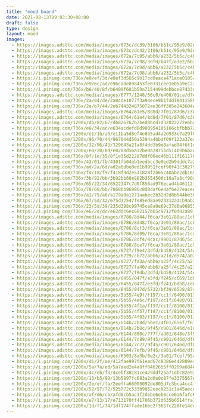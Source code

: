 ```yaml
---
title: "mood board"
date: 2021-08-13T09:03:30+08:00
draft: false
type: design
layout: mood
images:
  - https://images.adsttc.com/media/images/673c/dc39/3106/b51c/95e9/02de/slideshow/apartamento-praca-eixo-z-arquitetos_12.jpg
  - https://images.adsttc.com/media/images/673c/dc42/3106/b51c/95e9/02e7/slideshow/apartamento-praca-eixo-z-arquitetos_11.jpg
  - https://images.adsttc.com/media/images/672a/7c95/abb6/a232/5b5c/c4b8/slideshow/casa-morumbi-terra-e-tuma-arquitetos-associados_15.jpg
  - https://images.adsttc.com/media/images/672a/7c98/3dfd/b47f/e3e2/6b2d/slideshow/casa-morumbi-terra-e-tuma-arquitetos-associados_3.jpg
  - https://images.adsttc.com/media/images/672a/7c9d/abb6/a232/5b5c/c4bf/slideshow/casa-morumbi-terra-e-tuma-arquitetos-associados_13.jpg
  - https://images.adsttc.com/media/images/672a/7c98/abb6/a232/5b5c/c4b9/slideshow/casa-morumbi-terra-e-tuma-arquitetos-associados_4.jpg
  - https://i.pinimg.com/736x/e0/ef/3d/e0ef3d565c9b17cd8eaca471ace01054.jpg
  - https://i.pinimg.com/736x/e9/6c/ad/e96cade898453fe0331cee1e05a9e122.jpg
  - https://i.pinimg.com/736x/b6/40/8f/b6408f681b59a7154499debbce87433d.jpg
  - https://images.adsttc.com/media/images/6777/1248/56c0/e400/01ca/d7e2/slideshow/043Athens_KallosTurin.jpg
  - https://i.pinimg.com/736x/2a/04/de/2a04de1077f3a94ece961fdd18411589.jpg
  - https://i.pinimg.com/736x/2e/b7/44/2eb744324875072ae36ff385e243604e.jpg
  - https://images.adsttc.com/media/images/6764/61e5/8d8d/7f01/87d6/c388/slideshow/baps-house-90-plus-2-architects_16.jpg?1734632031
  - https://images.adsttc.com/media/images/6764/61e4/8d8d/7f01/87d6/c382/slideshow/baps-house-90-plus-2-architects_10.jpg?1734631922
  - https://i.pinimg.com/1200x/db/82/67/db826762b7bed8bcd7d32022272e6bcf.jpg
  - https://i.pinimg.com/736x/e6/34/ac/e634acdefd0d980954105166cbfbbb72.jpg
  - https://i.pinimg.com/1200x/e1/1b/a5/e11ba5d8ef4e8b5ad4a2d933e7a29f87.jpg
  - https://i.pinimg.com/1200x/96/70/44/967044d50a5394a4bbdf09f123a37ea4.jpg
  - https://i.pinimg.com/1200x/32/96/43/329643a21a8f4dd3b9e8afad04f6f1cc.jpg
  - https://i.pinimg.com/1200x/e0/20/8d/e0208d56a12be0a2875bd514b9b6b2ee.jpg
  - https://i.pinimg.com/736x/8f/1e/35/8f1e35d22287ddf06ec46b111f161176.jpg
  - https://i.pinimg.com/736x/43/01/fb/4301fb04eb1eedbcc3e0ed2b9dddc7a2.jpg
  - https://i.pinimg.com/736x/ad/2a/6d/ad2a6dbe8ed1b9951fcef90f41c38279.jpg
  - https://i.pinimg.com/736x/f4/18/f9/f418f9d2e531828f2b65c40abe2db169.jpg
  - https://i.pinimg.com/736x/3b/92/bb/3b92bb60e802b3554506c16a7a8cf90d.jpg
  - https://i.pinimg.com/736x/65/22/34/6522347c7d0f856ad976ecad4b46112f.jpg
  - https://i.pinimg.com/736x/78/68/bb/7868bb96986c8d8daf6e4af6e27eacee.jpg
  - https://i.pinimg.com/736x/a1/79/a0/a179a0a1271aabec2b32d2d8b544be38.jpg
  - https://i.pinimg.com/736x/67/5d/32/675d32547fe85ed8ae923312a3cb9ab2.jpg
  - https://i.pinimg.com/736x/23/5d/39/235d398c99745ce8a0e69c37d0a06855.jpg
  - https://i.pinimg.com/736x/e6/2d/dc/e62ddc6ec682157b65c9712f0d02a891.jpg
  - https://images.adsttc.com/media/images/6786/8d44/f6ca/3e01/88ac/1cb9/slideshow/vung-tau-house-sanuki-daisuke-architects_30.jpg?1736871257
  - https://images.adsttc.com/media/images/6786/8d48/f6ca/3e01/88ac/1cbc/slideshow/vung-tau-house-sanuki-daisuke-architects_24.jpg?1736871254
  - https://images.adsttc.com/media/images/6786/8cf3/f6ca/3e01/88ac/1ca0/slideshow/vung-tau-house-sanuki-daisuke-architects_39.jpg?1736871177
  - https://images.adsttc.com/media/images/6786/8d09/f6ca/3e01/88ac/1ca7/slideshow/vung-tau-house-sanuki-daisuke-architects_6.jpg?1736871200
  - https://images.adsttc.com/media/images/6786/8cf4/4cac/9901/87d6/5c12/slideshow/vung-tau-house-sanuki-daisuke-architects_1.jpg?1736871177
  - https://images.adsttc.com/media/images/6786/8ce7/f6ca/3e01/88ac/1c9d/slideshow/vung-tau-house-sanuki-daisuke-architects_8.jpg?1736871155
  - https://images.adsttc.com/media/images/6727/f9e4/3dfd/b459/4124/54c6/slideshow/an-inspirational-guide-to-embracing-color-in-apartment-kitchens_1.jpg?1730673129
  - https://images.adsttc.com/media/images/6729/cb72/abb6/a21d/d574/a02f/slideshow/vibrancy-and-utility-embracing-color-in-urban-apartment-kitchens_30.jpg?1730792312
  - https://images.adsttc.com/media/images/6727/fa3a/abb6/a25f/4c25/a21a/slideshow/an-inspirational-guide-to-embracing-color-in-apartment-kitchens_1.jpg?1730673216
  - https://images.adsttc.com/media/images/6727/fa40/abb6/a25f/4c25/a21b/slideshow/an-inspirational-guide-to-embracing-color-in-apartment-kitchens_1.jpg?1730673223
  - https://images.adsttc.com/media/images/6727/f9db/3dfd/b459/4124/54c5/slideshow/an-inspirational-guide-to-embracing-color-in-apartment-kitchens_1.jpg?1730673119
  - https://images.adsttc.com/media/images/6455/047f/e3fd/f245/c669/1d84/slideshow/apartamento-varanda-estudio-gustavo-utrabo_15.jpg?1683293373
  - https://images.adsttc.com/media/images/6455/047f/e3fd/f243/bdb8/cd0c/slideshow/apartamento-varanda-estudio-gustavo-utrabo_12.jpg?1683293356
  - https://images.adsttc.com/media/images/6455/047d/5732/bf39/6528/8749/slideshow/apartamento-varanda-estudio-gustavo-utrabo_8.jpg?1683293324
  - https://images.adsttc.com/media/images/5b55/4e9f/f197/cc1f/6400/017c/slideshow/17-HAO_Beijing_K-284.jpg?1532317334
  - https://images.adsttc.com/media/images/5b55/4e6c/f197/cc1f/6400/017a/slideshow/13-HAO_Beijing_K-256.jpg?1532317283
  - https://images.adsttc.com/media/images/5b55/4f1a/f197/cc1f/8100/011a/slideshow/26-HAO_Beijing_K-660.jpg?1532317456
  - https://images.adsttc.com/media/images/5b55/4f57/f197/cc1f/8100/011d/slideshow/30-HAO_Beijing_K-434.jpg?1532317518
  - https://images.adsttc.com/media/images/5b55/4f93/f197/cc1f/8100/011f/slideshow/34-HAO_Beijing_K-005.jpg?1532317578
  - https://images.adsttc.com/media/images/614b/2b8d/5bec/4f01/656f/f612/slideshow/07-polonceau-yua-photo-luis-diaz-diaz.jpg?1632316518
  - https://images.adsttc.com/media/images/614b/2b8c/9f45/c901/646d/e1d3/slideshow/28-polonceau-yua-photo-luis-diaz-diaz.jpg?1632316382
  - https://images.adsttc.com/media/images/6144/800c/777f/ad01/648e/3f53/slideshow/g7a9780.jpg?1631879250
  - https://images.adsttc.com/media/images/6144/7c89/9f45/c901/646d/df8d/slideshow/g7a7290.jpg?1631878341
  - https://images.adsttc.com/media/images/6144/7c77/9f45/c901/646d/df87/slideshow/g7a2010.jpg?1631878334
  - https://images.adsttc.com/media/images/6144/7efb/9f45/c901/646d/df90/slideshow/g7a7333.jpg?1631878975
  - https://images.adsttc.com/media/images/6503/8a3b/0e2c/3a01/7cef/95af/slideshow/cobertura-barao-de-tatui-pianca-arquitetura-plus-sabia-arquitetos_11.jpg?1694730859
  - https://i.pinimg.com/1200x/41/2f/ae/412fae997f61ead67c8386e442889e4c.jpg
  - https://i.pinimg.com/1200x/5a/7a/ed/5a7aed2e4a8ff8462655ff0209a68408.jpg
  - https://i.pinimg.com/1200x/4c/eb/f3/4cebf38181ce429ddf25a71dbc82e92e.jpg
  - https://i.pinimg.com/1200x/13/b5/89/13b5897fc683a2d0e0c87fe3375567ef.jpg
  - https://i.pinimg.com/1200x/2e/ef/fa/2eeffa66008092de805d7c3bca4cc4f4.jpg
  - https://i.pinimg.com/1200x/52/57/72/525772c533b9852eec8251c1a45aec4b.jpg
  - https://i.pinimg.com/1200x/af/d6/cb/afd6cb5ac3f2debe6eb0cce0a6fafc6b.jpg
  - https://i.pinimg.com/1200x/e7/13/17/e713170ff41706b372d635b6514ffa7f.jpg
  - https://i.pinimg.com/1200x/1d/f1/74/1df174ffade16bc2f3657c220fe14deb.jpg
---
```

